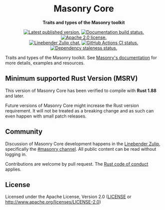 <div align="center">

# Masonry Core

**Traits and types of the Masonry toolkit**

[![Latest published version.](https://img.shields.io/crates/v/masonry_core.svg)](https://crates.io/crates/masonry_core)
[![Documentation build status.](https://img.shields.io/docsrs/masonry_core.svg)](https://docs.rs/masonry_core)
[![Apache 2.0 license.](https://img.shields.io/badge/license-Apache--2.0-blue.svg)](#license)
\
[![Linebender Zulip chat.](https://img.shields.io/badge/Linebender-%23masonry-blue?logo=Zulip)](https://xi.zulipchat.com/#narrow/channel/317477-masonry)
[![GitHub Actions CI status.](https://img.shields.io/github/actions/workflow/status/linebender/xilem/ci.yml?logo=github&label=CI)](https://github.com/linebender/xilem/actions)
[![Dependency staleness status.](https://deps.rs/crate/masonry_core/latest/status.svg)](https://deps.rs/crate/masonry_core)

</div>

<!-- We use cargo-rdme to update the README with the contents of lib.rs.
To edit the following section, update it in lib.rs, then run:
cargo rdme --workspace-project=masonry_core
Full documentation at https://github.com/orium/cargo-rdme -->

<!-- Intra-doc links used in lib.rs should be evaluated here.
See https://linebender.org/blog/doc-include/ for related discussion. -->

<!-- cargo-rdme start -->

Traits and types of the Masonry toolkit.
See [Masonry's documentation] for more details, examples and resources.

[Masonry's documentation]: https://docs.rs/masonry/latest/

<!-- cargo-rdme end -->

## Minimum supported Rust Version (MSRV)

This version of Masonry Core has been verified to compile with **Rust 1.88** and later.

Future versions of Masonry Core might increase the Rust version requirement.
It will not be treated as a breaking change and as such can even happen with small patch releases.

## Community

Discussion of Masonry Core development happens in the [Linebender Zulip](https://xi.zulipchat.com/), specifically the [#masonry channel](https://xi.zulipchat.com/#narrow/channel/317477-masonry).
All public content can be read without logging in.

Contributions are welcome by pull request.
The [Rust code of conduct] applies.

## License

Licensed under the Apache License, Version 2.0 ([LICENSE] or <http://www.apache.org/licenses/LICENSE-2.0>)

[Rust code of conduct]: https://www.rust-lang.org/policies/code-of-conduct

<!-- Needs to be defined here for rustdoc's benefit -->
[LICENSE]: LICENSE

